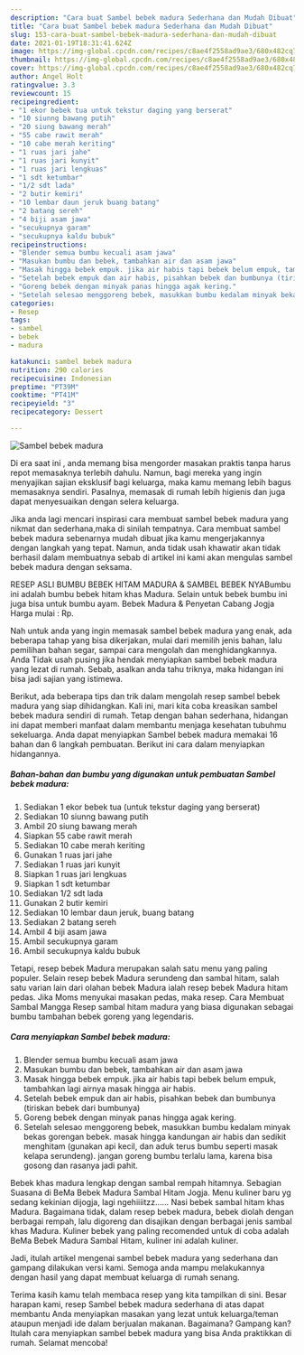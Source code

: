 ```yaml
---
description: "Cara buat Sambel bebek madura Sederhana dan Mudah Dibuat"
title: "Cara buat Sambel bebek madura Sederhana dan Mudah Dibuat"
slug: 153-cara-buat-sambel-bebek-madura-sederhana-dan-mudah-dibuat
date: 2021-01-19T18:31:41.624Z
image: https://img-global.cpcdn.com/recipes/c8ae4f2558ad9ae3/680x482cq70/sambel-bebek-madura-foto-resep-utama.jpg
thumbnail: https://img-global.cpcdn.com/recipes/c8ae4f2558ad9ae3/680x482cq70/sambel-bebek-madura-foto-resep-utama.jpg
cover: https://img-global.cpcdn.com/recipes/c8ae4f2558ad9ae3/680x482cq70/sambel-bebek-madura-foto-resep-utama.jpg
author: Angel Holt
ratingvalue: 3.3
reviewcount: 15
recipeingredient:
- "1 ekor bebek tua untuk tekstur daging yang berserat"
- "10 siunng bawang putih"
- "20 siung bawang merah"
- "55 cabe rawit merah"
- "10 cabe merah keriting"
- "1 ruas jari jahe"
- "1 ruas jari kunyit"
- "1 ruas jari lengkuas"
- "1 sdt ketumbar"
- "1/2 sdt lada"
- "2 butir kemiri"
- "10 lembar daun jeruk buang batang"
- "2 batang sereh"
- "4 biji asam jawa"
- "secukupnya garam"
- "secukupnya kaldu bubuk"
recipeinstructions:
- "Blender semua bumbu kecuali asam jawa"
- "Masukan bumbu dan bebek, tambahkan air dan asam jawa"
- "Masak hingga bebek empuk. jika air habis tapi bebek belum empuk, tambahkan lagi airnya masak hingga air habis."
- "Setelah bebek empuk dan air habis, pisahkan bebek dan bumbunya (tiriskan bebek dari bumbunya)"
- "Goreng bebek dengan minyak panas hingga agak kering."
- "Setelah selesao menggoreng bebek, masukkan bumbu kedalam minyak bekas gorengan bebek. masak hingga kandungan air habis dan sedikit menghitam (gunakan api kecil, dan aduk terus bumbu seperti masak kelapa serundeng). jangan goreng bumbu terlalu lama, karena bisa gosong dan rasanya jadi pahit."
categories:
- Resep
tags:
- sambel
- bebek
- madura

katakunci: sambel bebek madura 
nutrition: 290 calories
recipecuisine: Indonesian
preptime: "PT39M"
cooktime: "PT41M"
recipeyield: "3"
recipecategory: Dessert

---
```



![Sambel bebek madura](https://img-global.cpcdn.com/recipes/c8ae4f2558ad9ae3/680x482cq70/sambel-bebek-madura-foto-resep-utama.jpg)

Di era  saat ini , anda memang bisa mengorder masakan praktis tanpa harus repot memasaknya terlebih dahulu. Namun, bagi mereka yang ingin menyajikan sajian eksklusif bagi keluarga, maka kamu memang lebih bagus memasaknya sendiri. Pasalnya, memasak di rumah lebih higienis dan juga dapat menyesuaikan dengan selera keluarga.

Jika anda lagi mencari inspirasi cara membuat sambel bebek madura yang nikmat dan sederhana,maka di sinilah tempatnya. Cara membuat sambel bebek madura  sebenarnya mudah dibuat jika kamu mengerjakannya dengan langkah yang tepat. Namun, anda tidak usah khawatir akan tidak berhasil dalam membuatnya 
sebab di artikel ini kami akan mengulas sambel bebek madura dengan seksama.  

RESEP ASLI BUMBU BEBEK HITAM MADURA &amp; SAMBEL BEBEK NYABumbu ini adalah bumbu bebek hitam khas Madura. Selain untuk bebek bumbu ini juga bisa untuk bumbu ayam. Bebek Madura &amp; Penyetan Cabang Jogja Harga mulai : Rp.

Nah untuk anda yang ingin memasak sambel bebek madura yang enak, ada beberapa tahap yang bisa dikerjakan, mulai dari memilih jenis bahan, lalu pemilihan bahan segar, sampai cara mengolah dan menghidangkannya. Anda Tidak usah pusing jika hendak menyiapkan sambel bebek madura yang lezat di rumah. Sebab, asalkan anda  tahu triknya, maka hidangan ini bisa jadi sajian yang istimewa.

Berikut, ada beberapa tips dan trik dalam mengolah resep sambel bebek madura yang siap dihidangkan. Kali ini, mari kita coba kreasikan sambel bebek madura sendiri di rumah. Tetap dengan bahan sederhana, hidangan ini dapat memberi manfaat dalam membantu menjaga kesehatan tubuhmu sekeluarga. Anda dapat menyiapkan Sambel bebek madura memakai 16 bahan dan 6 langkah pembuatan. Berikut ini cara dalam menyiapkan hidangannya.

<!--inarticleads1-->

##### Bahan-bahan dan bumbu yang digunakan untuk pembuatan Sambel bebek madura:

1. Sediakan 1 ekor bebek tua (untuk tekstur daging yang berserat)
1. Sediakan 10 siunng bawang putih
1. Ambil 20 siung bawang merah
1. Siapkan 55 cabe rawit merah
1. Sediakan 10 cabe merah keriting
1. Gunakan 1 ruas jari jahe
1. Sediakan 1 ruas jari kunyit
1. Siapkan 1 ruas jari lengkuas
1. Siapkan 1 sdt ketumbar
1. Sediakan 1/2 sdt lada
1. Gunakan 2 butir kemiri
1. Sediakan 10 lembar daun jeruk, buang batang
1. Sediakan 2 batang sereh
1. Ambil 4 biji asam jawa
1. Ambil secukupnya garam
1. Ambil secukupnya kaldu bubuk


Tetapi, resep bebek Madura merupakan salah satu menu yang paling populer. Selain resep bebek Madura serundeng dan sambal hitam, salah satu varian lain dari olahan bebek Madura ialah resep bebek Madura hitam pedas. Jika Moms menyukai masakan pedas, maka resep. Cara Membuat Sambal Mangga Resep sambal hitam madura yang biasa digunakan sebagai bumbu tambahan bebek goreng yang legendaris. 

<!--inarticleads2-->

##### Cara menyiapkan Sambel bebek madura:

1. Blender semua bumbu kecuali asam jawa
1. Masukan bumbu dan bebek, tambahkan air dan asam jawa
1. Masak hingga bebek empuk. jika air habis tapi bebek belum empuk, tambahkan lagi airnya masak hingga air habis.
1. Setelah bebek empuk dan air habis, pisahkan bebek dan bumbunya (tiriskan bebek dari bumbunya)
1. Goreng bebek dengan minyak panas hingga agak kering.
1. Setelah selesao menggoreng bebek, masukkan bumbu kedalam minyak bekas gorengan bebek. masak hingga kandungan air habis dan sedikit menghitam (gunakan api kecil, dan aduk terus bumbu seperti masak kelapa serundeng). jangan goreng bumbu terlalu lama, karena bisa gosong dan rasanya jadi pahit.


Bebek khas madura lengkap dengan sambal rempah hitamnya. Sebagian Suasana di BeMa Bebek Madura Sambal Hitam Jogja. Menu kuliner baru yg sedang kekinian dijogja, lagi ngehiiiitzz…… Nasi bebek sambal hitam khas Madura. Bagaimana tidak, dalam resep bebek madura, bebek diolah dengan berbagai rempah, lalu digoreng dan disajikan dengan berbagai jenis sambal khas Madura. Kuliner bebek yang paling recomended untuk di coba adalah BeMa Bebek Madura Sambal Hitam, kuliner ini adalah kuliner. 

Jadi, itulah artikel mengenai  sambel bebek madura  yang sederhana dan gampang dilakukan versi kami. Semoga anda mampu melakukannya dengan hasil yang dapat membuat keluarga di rumah senang. 

Terima kasih kamu telah membaca resep yang kita tampilkan di sini. Besar harapan kami, resep  Sambel bebek madura sederhana di atas dapat membantu Anda menyiapkan masakan yang lezat untuk keluarga/teman ataupun menjadi ide dalam berjualan makanan. Bagaimana? Gampang kan? Itulah cara menyiapkan sambel bebek madura yang bisa Anda praktikkan di rumah. Selamat mencoba!

